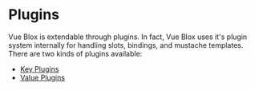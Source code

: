 # Plugins

Vue Blox is extendable through plugins. In fact, Vue Blox uses it's plugin system internally for handling slots, bindings, and mustache templates. There are two kinds of plugins available:

- [Key Plugins](/docs/api/plugins/key-plugins)
- [Value Plugins](/docs/api/plugins/value-plugins)
